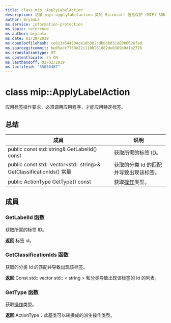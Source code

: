 ```yaml
---
title: class mip::ApplyLabelAction
description: 记录 mip::applylabelaction 类的 Microsoft 信息保护 (MIP) SDK。
author: BryanLa
ms.service: information-protection
ms.topic: reference
ms.author: bryanla
ms.date: 01/28/2019
ms.openlocfilehash: ce813a544504ce18b382cdb86bd31d89b6626fad
ms.sourcegitcommit: be05adc7750e22c110b261882de0389b9dfb2726
ms.translationtype: MT
ms.contentlocale: zh-CN
ms.lasthandoff: 02/02/2019
ms.locfileid: "55650487"
---
```

# <a name="class-mipapplylabelaction"></a>class mip::ApplyLabelAction 
应用标签操作要求，必须调用应用程序，才能应用特定标签。
  
## <a name="summary"></a>总结
 成員                        | 说明                                
--------------------------------|---------------------------------------------
public const std::string& GetLabelId() const  |  获取所需的标签 ID。
public const std:: vector\<std:: string\>& GetClassificationIds() 常量  |  获取的分类 Id 的匹配并导致出现该标签。
public ActionType GetType() const  |  获取[操作](class_mip_action.md)类型。
  
## <a name="members"></a>成員
  
### <a name="getlabelid-function"></a>GetLabelId 函数
获取所需的标签 ID。

  
**返回**:标签 id。
  
### <a name="getclassificationids-function"></a>GetClassificationIds 函数
获取的分类 Id 的匹配并导致出现该标签。

  
**返回**:Const std:: vector std:: < string > 和分类导致出现该标签的 Id 的列表。
  
### <a name="gettype-function"></a>GetType 函数
获取[操作](class_mip_action.md)类型。

  
**返回**:ActionType：此基类可以转换成的派生操作类型。